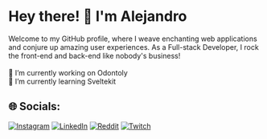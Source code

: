 # Hey there! 👋 I'm Alejandro
Welcome to my GitHub profile, where I weave enchanting web applications and conjure up amazing user experiences. As a Full-stack Developer, I rock the front-end and back-end like nobody's business!<br><br>🔭 I’m currently working on Odontoly<br>🌱 I’m currently learning Sveltekit<br>


## 🌐 Socials:
[![Instagram](https://img.shields.io/badge/Instagram-%23E4405F.svg?logo=Instagram&logoColor=white)](https://instagram.com/a.lm14) [![LinkedIn](https://img.shields.io/badge/LinkedIn-%230077B5.svg?logo=linkedin&logoColor=white)](https://linkedin.com/in/alejandrolopezmtz) [![Reddit](https://img.shields.io/badge/Reddit-%23FF4500.svg?logo=Reddit&logoColor=white)](https://reddit.com/user/DIODERFOOL) [![Twitch](https://img.shields.io/badge/Twitch-%239146FF.svg?logo=Twitch&logoColor=white)](https://twitch.tv/DIODERFOOL) 
